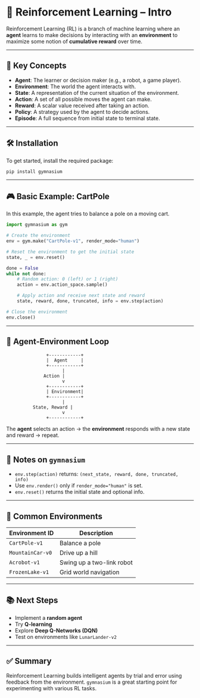 # 📘 Reinforcement Learning – Intro

Reinforcement Learning (RL) is a branch of machine learning where an **agent** learns to make decisions by interacting with an **environment** to maximize some notion of **cumulative reward** over time.

---

## 🧠 Key Concepts

- **Agent**: The learner or decision maker (e.g., a robot, a game player).
- **Environment**: The world the agent interacts with.
- **State**: A representation of the current situation of the environment.
- **Action**: A set of all possible moves the agent can make.
- **Reward**: A scalar value received after taking an action.
- **Policy**: A strategy used by the agent to decide actions.
- **Episode**: A full sequence from initial state to terminal state.

---

## 🛠️ Installation

To get started, install the required package:

```bash
pip install gymnasium
````

---

## 🎮 Basic Example: CartPole

In this example, the agent tries to balance a pole on a moving cart.

```python
import gymnasium as gym

# Create the environment
env = gym.make("CartPole-v1", render_mode="human")

# Reset the environment to get the initial state
state, _ = env.reset()

done = False
while not done:
    # Random action: 0 (left) or 1 (right)
    action = env.action_space.sample()

    # Apply action and receive next state and reward
    state, reward, done, truncated, info = env.step(action)

# Close the environment
env.close()
```

---

## 🔁 Agent-Environment Loop

```
               +------------+
               |  Agent     |
               +------------+
                     |
              Action |
                     v
               +------------+
               | Environment|
               +------------+
                     |
          State, Reward |
                     v
               +------------+
```

The **agent** selects an action → the **environment** responds with a new state and reward → repeat.

---

## 🧪 Notes on `gymnasium`

* `env.step(action)` returns:
  `(next_state, reward, done, truncated, info)`
* Use `env.render()` only if `render_mode="human"` is set.
* `env.reset()` returns the initial state and optional info.

---

## 📌 Common Environments

| Environment ID   | Description               |
| ---------------- | ------------------------- |
| `CartPole-v1`    | Balance a pole            |
| `MountainCar-v0` | Drive up a hill           |
| `Acrobot-v1`     | Swing up a two-link robot |
| `FrozenLake-v1`  | Grid world navigation     |

---

## 📚 Next Steps

* Implement a **random agent**
* Try **Q-learning**
* Explore **Deep Q-Networks (DQN)**
* Test on environments like `LunarLander-v2`

---

## ✅ Summary

Reinforcement Learning builds intelligent agents by trial and error using feedback from the environment. `gymnasium` is a great starting point for experimenting with various RL tasks.

